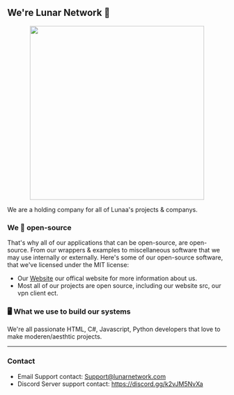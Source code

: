 ## We're Lunar Network 👋
<p align="center">
  <img height="400" src="https://file.coffee/u/yUHZP2pOObKMvC.png">
</p>

We are a holding company for all of Lunaa's projects & companys.

### We 💖 open-source
That's why all of our applications that can be open-source, are open-source. From our wrappers &amp; examples to miscellaneous software that we may use internally or externally. Here's some of our open-source software, that we've licensed under the MIT license:

- Our [Website](https://lunar-network-website-advance.skidlunaa.repl.co/landingPage/index.html) our offical website for more information about us.
- Most all of our projects are open source, including our website src, our vpn client ect.

### 🖥️ What we use to build our systems
We're all passionate HTML, C#, Javascript, Python developers that love to make moderen/aesthtic projects.

---

### Contact
- Email Support contact: Support@lunarnetwork.com
- Discord Server support contact: https://discord.gg/k2vJM5NvXa
